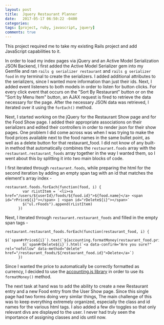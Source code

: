 ```yaml
---
layout: post
title:  Jquery Restaurant Planner
date:   2017-05-17 06:50:22 -0400
categories:
tags: [project, ruby, javascript, jquery]
comments: true
---
```



This project required me to take my existing Rails project and add JavaScript capabilities to it.

In order to load my index pages via jQuery and an Active Model Serialization JSON Backend, I first added the Active Model Serializer gem into my Gemfile and ran `rails g serializer restaurant` and `rails g serializer food` in my terminal to create the serializers. I added additional attributes to the serializers, since I wanted more information than just their ids. Next, I added event listeners to both models in order to listen for button clicks. For every click event that occurs on the "Sort By Restaurant" button or on the "Sort by Menu Item" button, an AJAX request is fired to retrieve the data necessary for the page. After the necessary JSON data was retrieved, I iterated over it using the `forEach()` method.

Next, I started working on the jQuery for the Restaurant Show page and for the Food Show page. I added their appropriate associations on their serializers and edited their controllers in order to render json for their show pages. One problem I did come across was when I was trying to make the food prices available next to the food names in the same bullet point, as well as a delete button for that restaurant_food. I did not know of any built-in method that automatically combines the `restaurant.foods` array with the `restaurant.restaurant_foods` array together in the way I wanted them, so I went about this by splitting it into two main blocks of code.

I first iterated through `restaurant.foods`, while preparing the html for the second iteration by adding an empty span tag with an id that matches the element's array index - 

```
restaurant.foods.forEach(function(food, i) {
        var rListItem = `<li><a href="/users/${userId}/foods/${food.id}">${food.name}</a> <span id="rPrice${i}"></span> | <span id="rDelete${i}"></span>`
        $("ul.rFoods").append(rListItem)
      })
```

Next, I iterated through `restaurant.restaurant_foods` and filled in the empty span tags -

```
restaurant.restaurant_foods.forEach(function(restaurant_food, i) {
        $(`span#rPrice${i}`).text(`${accounting.formatMoney(restaurant_food.price)}`)
        $(`span#rDelete${i}`).html(`<a data-confirm="Are you sure?" rel="nofollow" data-method="delete" href="/restaurant_foods/${restaurant_food.id}">Delete</a>`)
      })
```

Since I wanted the price to automatically be correctly formatted as currency, I decided to use the [accounting.js library](http://openexchangerates.github.io/accounting.js) in order to use its `formatMoney()` method.

The next task at hand was to add the ability to create a new Restaurant entry and a new Food entry from the User Show page. Since this single page had two forms doing very similar things, The main challenge of this was to keep everything extremely organized, especially the class and id names for the various html tags. I also added a few div toggles so that only relevant divs are displayed to the user. I never had truly seen the importance of assigning classes and ids until now.
